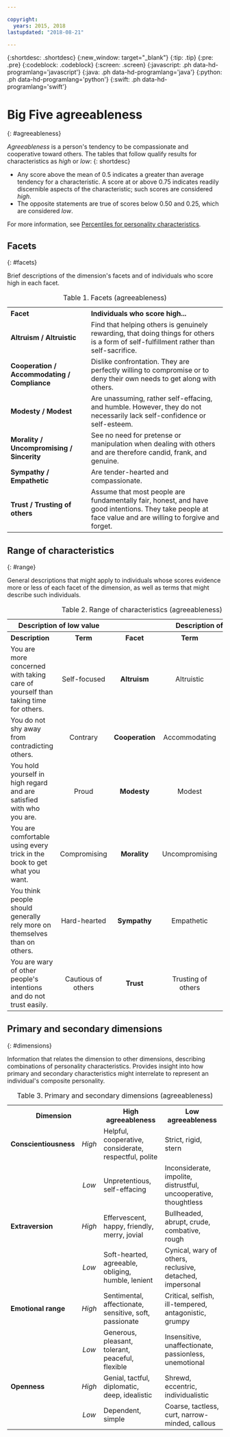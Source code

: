 ```yaml
---

copyright:
  years: 2015, 2018
lastupdated: "2018-08-21"

---
```


{:shortdesc: .shortdesc}
{:new_window: target="_blank"}
{:tip: .tip}
{:pre: .pre}
{:codeblock: .codeblock}
{:screen: .screen}
{:javascript: .ph data-hd-programlang='javascript'}
{:java: .ph data-hd-programlang='java'}
{:python: .ph data-hd-programlang='python'}
{:swift: .ph data-hd-programlang='swift'}

# Big Five agreeableness
{: #agreeableness}

*Agreeableness* is a person's tendency to be compassionate and cooperative toward others. The tables that follow qualify results for characteristics as *high* or *low*:
{: shortdesc}

-   Any score above the mean of 0.5 indicates a greater than average tendency for a characteristic. A score at or above 0.75 indicates readily discernible aspects of the characteristic; such scores are considered *high*.
-   The opposite statements are true of scores below 0.50 and 0.25, which are considered *low*.

For more information, see [Percentiles for personality characteristics](/docs/services/personality-insights/numeric.html#percentiles).

## Facets
{: #facets}

Brief descriptions of the dimension's facets and of individuals who score high in each facet.

<table>
  <caption>Table 1. Facets (agreeableness)</caption>
  <tr>
    <th style="text-align:left">Facet</th>
    <th style="text-align:left">Individuals who score high...</th>
  </tr>
  <tr>
    <td><strong>Altruism / Altruistic</strong></td>
    <td>Find that helping others is genuinely rewarding, that doing
    things for others is a form of self-fulfillment rather than
    self-sacrifice.</td>
  </tr>
  <tr>
    <td><strong>Cooperation / Accommodating / Compliance</strong></td>
    <td>Dislike confrontation. They are perfectly willing to compromise
    or to deny their own needs to get along with others.</td>
  </tr>
  <tr>
    <td><strong>Modesty / Modest</strong></td>
    <td>Are unassuming, rather self-effacing, and humble. However, they
    do not necessarily lack self-confidence or self-esteem.</td>
  </tr>
  <tr>
    <td><strong>Morality / Uncompromising / Sincerity</strong></td>
    <td>See no need for pretense or manipulation when dealing with
    others and are therefore candid, frank, and genuine.</td>
  </tr>
  <tr>
    <td><strong>Sympathy / Empathetic</strong></td>
    <td>Are tender-hearted and compassionate.</td>
  </tr>
  <tr>
    <td><strong>Trust / Trusting of others</strong></td>
    <td>Assume that most people are fundamentally fair, honest, and
    have good intentions. They take people at face value and are willing
    to forgive and forget.</td>
  </tr>
</table>

## Range of characteristics
{: #range}

General descriptions that might apply to individuals whose scores evidence more or less of each facet of the dimension, as well as terms that might describe such individuals.

<table summary="For the facet listed in the middle column of each row, the first two columns provide a description and a term for individuals with low scores for the facet, and the last two columns provide a term and a description for individuals with high scores for the facet.">
  <caption>Table 2. Range of characteristics (agreeableness)</caption>
  <tr>
    <th id="lowValue" colspan="2" style="text-align:center">
      Description of low value
    </th>
    <th id="blank"></th>
    <th id="highValue" colspan="2" style="text-align:center">
      Description of high value
    </th>
  </tr>
  <tr>
    <th id="lowDescription" headers="lowValue" style="text-align:left; width:23%">
      Description
    </th>
    <th id="lowTerm" headers="lowValue" style="text-align:center; width:16%">
      Term
    </th>
    <th id="facet" headers="blank" style="text-align:center; width:16%">
      Facet
    </th>
    <th id="highTerm" headers="highValue" style="text-align:center; width:16%">
      Term
    </th>
    <th id="highDescription" headers="highValue" style="text-align:right">
      Description
    </th>
  </tr>
  <tr>
    <td headers="lowValue lowDescription" style="text-align:left">
      You are more concerned with taking care of yourself than taking time
      for others.
    </td>
    <td headers="lowValue lowTerm" style="text-align:center">
      Self-focused
    </td>
    <td headers="blank facet" style="text-align:center">
      <strong>Altruism</strong>
    </td>
    <td headers="highValue highTerm" style="text-align:center">
      Altruistic
    </td>
    <td headers="highValue highDescription" style="text-align:right">
      You feel fulfilled when helping others and will go out of your way to
      do so.
    </td>
  </tr>
  <tr>
    <td headers="lowValue lowDescription" style="text-align:left">
      You do not shy away from contradicting others.
    </td>
    <td headers="lowValue lowTerm" style="text-align:center">
      Contrary</td>
    <td headers="blank facet" style="text-align:center">
      <strong>Cooperation</strong>
    </td>
    <td headers="highValue highTerm" style="text-align:center">
      Accommodating
    </td>
    <td headers="highValue highDescription" style="text-align:right">
      You are easy to please and try to avoid confrontation.
    </td>
  </tr>
  <tr>
    <td headers="lowValue lowDescription" style="text-align:left">
      You hold yourself in high regard and are satisfied with who you are.
    </td>
    <td headers="lowValue lowTerm" style="text-align:center">
      Proud
    </td>
    <td headers="blank facet" style="text-align:center">
      <strong>Modesty</strong>
    </td>
    <td headers="highValue highTerm" style="text-align:center">
      Modest
    </td>
    <td headers="highValue highDescription" style="text-align:right">
      You are uncomfortable being the center of attention.
    </td>
  </tr>
  <tr>
    <td headers="lowValue lowDescription" style="text-align:left">
      You are comfortable using every trick in the book to get what you want.
    </td>
    <td headers="lowValue lowTerm"style="text-align:center">
      Compromising
    </td>
    <td headers="blank facet" style="text-align:center">
      <strong>Morality</strong>
    </td>
    <td headers="highValue highTerm" style="text-align:center">
      Uncompromising
    </td>
    <td headers="highValue highDescription" style="text-align:right">
      You think it is wrong to take advantage of others to get ahead.
    </td>
  </tr>
  <tr>
    <td headers="lowValue lowDescription" style="text-align:left">
      You think people should generally rely more on themselves than on
      others.
    </td>
    <td headers="lowValue lowTerm" style="text-align:center">
      Hard-hearted
    </td>
    <td headers="blank facet" style="text-align:center">
      <strong>Sympathy</strong>
    </td>
    <td headers="highValue highTerm" style="text-align:center">
      Empathetic
    </td>
    <td headers="highValue highDescription" style="text-align:right">
      You feel what others feel and are compassionate toward them.
    </td>
  </tr>
  <tr>
    <td headers="lowValue lowDescription" style="text-align:left">
      You are wary of other people's intentions and do not trust easily.
    </td>
    <td headers="lowValue lowTerm" style="text-align:center">
      Cautious of others
    </td>
    <td headers="blank facet" style="text-align:center">
      <strong>Trust</strong>
    </td>
    <td headers="highValue highTerm" style="text-align:center">
      Trusting of others
    </td>
    <td headers="highValue highDescription" style="text-align:right">
      You believe the best of others and trust people easily.
    </td>
  </tr>
</table>

## Primary and secondary dimensions
{: #dimensions}

Information that relates the dimension to other dimensions, describing combinations of personality characteristics. Provides insight into how primary and secondary characteristics might interrelate to represent an individual's composite personality.

<table>
  <caption>Table 3. Primary and secondary dimensions (agreeableness)</caption>
  <tr>
    <th colspan="2" style="width:30%">Dimension</th>
    <th style="width:35%">High agreeableness</th>
    <th style="width:35%">Low agreeableness</th>
  </tr>
  <tr>
    <td style="text-align:left"><strong>Conscientiousness</strong></td>
    <td style="text-align:center"><em>High</em></td>
    <td>Helpful, cooperative, considerate, respectful, polite</td>
    <td>Strict, rigid, stern</td>
  </tr>
  <tr>
    <td></td>
    <td style="text-align:center"><em>Low</em></td>
    <td>Unpretentious, self-effacing</td>
    <td>Inconsiderate, impolite, distrustful, uncooperative, thoughtless</td>
  </tr>
  <tr>
    <td style="text-align:left"><strong>Extraversion</strong></td>
    <td style="text-align:center"><em>High</em></td>
    <td>Effervescent, happy, friendly, merry, jovial</td>
    <td>Bullheaded, abrupt, crude, combative, rough</td>
  </tr>
  <tr>
    <td></td>
    <td style="text-align:center"><em>Low</em></td>
    <td>Soft-hearted, agreeable, obliging, humble, lenient</td>
    <td>Cynical, wary of others, reclusive, detached, impersonal</td>
  </tr>
  <tr>
    <td style="text-align:left"><strong>Emotional range</strong></td>
    <td style="text-align:center"><em>High</em></td>
    <td>Sentimental, affectionate, sensitive, soft, passionate</td>
    <td>Critical, selfish, ill-tempered, antagonistic, grumpy</td>
  </tr>
  <tr>
    <td></td>
    <td style="text-align:center"><em>Low</em></td>
    <td>Generous, pleasant, tolerant, peaceful, flexible</td>
    <td>Insensitive, unaffectionate, passionless, unemotional</td>
  </tr>
  <tr>
    <td style="text-align:left"><strong>Openness</strong></td>
    <td style="text-align:center"><em>High</em></td>
    <td>Genial, tactful, diplomatic, deep, idealistic</td>
    <td>Shrewd, eccentric, individualistic</td>
  </tr>
  <tr>
    <td></td>
    <td style="text-align:center"><em>Low</em></td>
    <td>Dependent, simple</td>
    <td>Coarse, tactless, curt, narrow-minded, callous</td>
  </tr>
</table>
